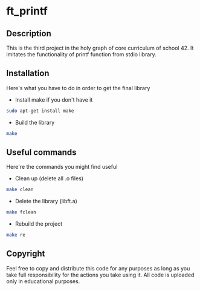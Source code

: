 # ft_printf
## Description
This is the third project in the holy graph of core curriculum of school 42.
It imitates the functionality of printf function from stdio library.
## Installation
Here's what you have to do in order to get the final library
+ Install make if you don't have it
```sh
sudo apt-get install make
```
+ Build the library
```sh
make
```
## Useful commands
Here're the commands you might find useful
+ Clean up (delete all .o files)
```sh
make clean
```
+ Delete the library (libft.a)
```sh
make fclean
```
+ Rebuild the project
```sh
make re
```
## Copyright
Feel free to copy and distribute this code for any purposes as long
as you take full responsibility for the actions  you take using it. All code is uploaded only in educational purposes.

